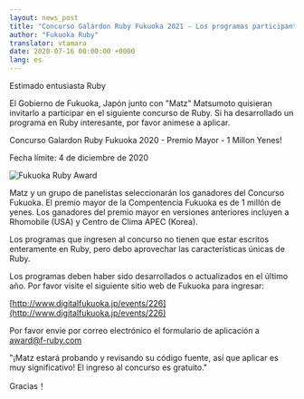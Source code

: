 ```yaml
---
layout: news_post
title: "Concurso Galardon Ruby Fukuoka 2021 - Los programas participantes serán juzgados por Matz"
author: "Fukuoka Ruby"
translator: vtamara
date: 2020-07-16 00:00:00 +0000
lang: es
---
```


Estimado entusiasta Ruby

El Gobierno de Fukuoka, Japón junto con "Matz" Matsumoto quisieran invitarlo
a participar en el siguiente concurso de Ruby.  Si ha desarrollado un
programa en Ruby interesante, por favor animese a aplicar.

Concurso Galardon Ruby Fukuoka 2020 - Premio Mayor - 1 Millon Yenes!

Fecha límite: 4 de diciembre de 2020

![Fukuoka Ruby Award](https://www.digitalfukuoka.jp/javascripts/kcfinder/upload/images/fukuokarubyaward2017.png)


Matz y un grupo de panelistas seleccionarán los ganadores del Concurso
Fukuoka.  El premio mayor de la Compentencia Fukuoka es de 1 millón de yenes.
Los ganadores del premio mayor en versiones anteriores incluyen a
Rhomobile (USA) y Centro de Clima APEC (Korea).

Los programas que ingresen al concurso no tienen que estar escritos
enteramente en Ruby, pero debo aprovechar las características únicas de Ruby.

Los programas deben haber sido desarrollados o actualizados en el último
año.  Por favor visite el siguiente sitio web de Fukuoka para ingresar:

[http://www.digitalfukuoka.jp/events/226](http://www.digitalfukuoka.jp/events/226)

Por favor envie por correo electrónico el formulario de aplicación a
award@f-ruby.com


"¡Matz estará probando y revisando su código fuente, así que aplicar es
muy significativo!  El ingreso al concurso es gratuito."


Gracias！
